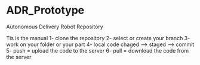 # ADR_Prototype
Autonomous Delivery Robot Repository

Tis is the manual
1- clone the repository
2- select or create your branch
3- work on your folder or your part
4- local code chaged --> staged --> commit 
5- push = upload the code to the server
6- pull = download the code from the server

